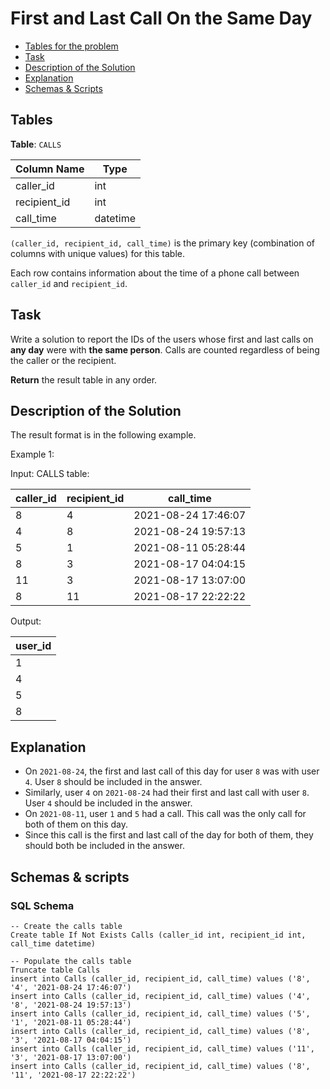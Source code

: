 # First and Last Call On the Same Day

- [Tables for the problem](#tables)
- [Task](#task)
- [Description of the Solution](#description-of-the-solution)
- [Explanation](#explanation)
- [Schemas & Scripts](#schemas--scripts)

## Tables 

**Table**: `CALLS`

| Column Name  | Type     |
|--------------|----------|
| caller_id    | int      |
| recipient_id | int      |
| call_time    | datetime |

`(caller_id, recipient_id, call_time)` is the primary key (combination of columns with unique values) for this table.

Each row contains information about the time of a phone call between `caller_id` and `recipient_id`.

## Task

Write a solution to report the IDs of the users whose first and last calls on **any day** were with **the same person**. 
Calls are counted regardless of being the caller or the recipient.

**Return** the result table in any order.

## Description of the Solution ##

The result format is in the following example.

Example 1:

Input: 
CALLS table:

| caller_id | recipient_id | call_time           |
|-----------|--------------|---------------------|
| 8         | 4            | 2021-08-24 17:46:07 |
| 4         | 8            | 2021-08-24 19:57:13 |
| 5         | 1            | 2021-08-11 05:28:44 |
| 8         | 3            | 2021-08-17 04:04:15 |
| 11        | 3            | 2021-08-17 13:07:00 |
| 8         | 11           | 2021-08-17 22:22:22 |

Output: 

| user_id |
|---------|
| 1       |
| 4       |
| 5       |
| 8       |

## Explanation ##

- On `2021-08-24`, the first and last call of this day for user `8` was with user `4`. User `8` should be included in 
the answer.
- Similarly, user `4` on `2021-08-24` had their first and last call with user `8`. User `4` should be included in 
the answer.
- On `2021-08-11`, user `1` and `5` had a call. This call was the only call for both of them on this day. 
- Since this call is the first and last call of the day for both of them, they should both be included in the answer.

## Schemas & scripts

### SQL Schema

```genericsql
-- Create the calls table
Create table If Not Exists Calls (caller_id int, recipient_id int, call_time datetime)

-- Populate the calls table    
Truncate table Calls
insert into Calls (caller_id, recipient_id, call_time) values ('8', '4', '2021-08-24 17:46:07')
insert into Calls (caller_id, recipient_id, call_time) values ('4', '8', '2021-08-24 19:57:13')
insert into Calls (caller_id, recipient_id, call_time) values ('5', '1', '2021-08-11 05:28:44')
insert into Calls (caller_id, recipient_id, call_time) values ('8', '3', '2021-08-17 04:04:15')
insert into Calls (caller_id, recipient_id, call_time) values ('11', '3', '2021-08-17 13:07:00')
insert into Calls (caller_id, recipient_id, call_time) values ('8', '11', '2021-08-17 22:22:22')
```
